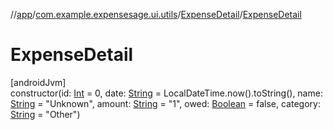 //[app](../../../index.md)/[com.example.expensesage.ui.utils](../index.md)/[ExpenseDetail](index.md)/[ExpenseDetail](-expense-detail.md)

# ExpenseDetail

[androidJvm]\
constructor(id: [Int](https://kotlinlang.org/api/latest/jvm/stdlib/kotlin/-int/index.html) = 0, date: [String](https://kotlinlang.org/api/latest/jvm/stdlib/kotlin/-string/index.html) = LocalDateTime.now().toString(), name: [String](https://kotlinlang.org/api/latest/jvm/stdlib/kotlin/-string/index.html) = &quot;Unknown&quot;, amount: [String](https://kotlinlang.org/api/latest/jvm/stdlib/kotlin/-string/index.html) = &quot;1&quot;, owed: [Boolean](https://kotlinlang.org/api/latest/jvm/stdlib/kotlin/-boolean/index.html) = false, category: [String](https://kotlinlang.org/api/latest/jvm/stdlib/kotlin/-string/index.html) = &quot;Other&quot;)
